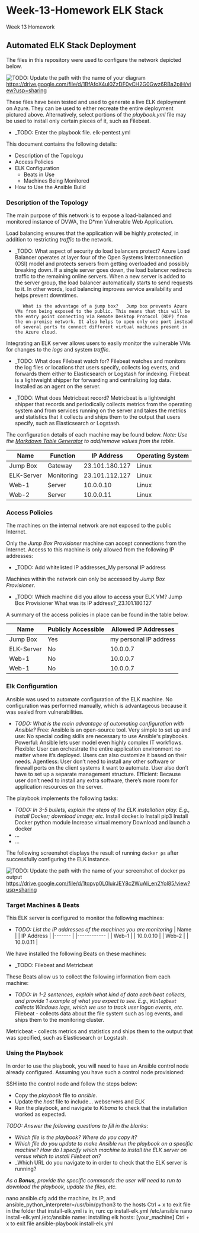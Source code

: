 # Week-13-Homework ELK Stack
Week 13 Homework
## Automated ELK Stack Deployment

The files in this repository were used to configure the network depicted below.

![TODO: Update the path with the name of your diagram](Images/diagram_filename.png)
https://drive.google.com/file/d/1BfAfoX4ul0ZzDF0yCH2G0Gwz6RBa2pjH/view?usp=sharing

These files have been tested and used to generate a live ELK deployment on Azure. They can be used to either recreate the entire deployment pictured above. Alternatively, select portions of the _playbook.yml_ file may be used to install only certain pieces of it, such as Filebeat.

  - _TODO: Enter the playbook file. elk-pentest.yml

This document contains the following details:
- Description of the Topologu
- Access Policies
- ELK Configuration
  - Beats in Use
  - Machines Being Monitored
- How to Use the Ansible Build


### Description of the Topology

The main purpose of this network is to expose a load-balanced and monitored instance of DVWA, the D*mn Vulnerable Web Application.

Load balancing ensures that the application will be highly _protected_, in addition to restricting _traffic_ to the network.
- _TODO: What aspect of security do load balancers protect?  Azure Load Balancer operates at layer four of the Open Systems Interconnection (OSI) model and protects servers from getting overloaded and possibly breaking down. If a single server goes down, the load balancer redirects traffic to the remaining online servers. When a new server is added to the server group, the load balancer automatically starts to send requests to it. In other words, load balancing improves service availability and helps prevent downtimes.

		 What is the advantage of a jump box?   Jump box prevents Azure VMs from being exposed to the public. This means that this will be the entry point connecting via Remote Desktop Protocol (RDP) from the on-premise network. It also helps to open only one port instead of several ports to connect different virtual machines present in the Azure cloud.


Integrating an ELK server allows users to easily monitor the vulnerable VMs for changes to the _logs_ and system _traffic_.
- _TODO: What does Filebeat watch for?   Filebeat watches and monitors the log files or locations that users specify, collects log events, and forwards them either to Elasticsearch or Logstash for indexing. Filebeat is a lightweight shipper for forwarding and centralizing log data. Installed as an agent on the server.

- _TODO: What does Metricbeat record?  Metricbeat is a lightweight shipper that records and periodically collects metrics from the operating system and from services running on the server and takes the metrics and statistics that it collects and ships them to the output that users specify, such as Elasticsearch or Logstash.


The configuration details of each machine may be found below.
_Note: Use the [Markdown Table Generator](http://www.tablesgenerator.com/markdown_tables) to add/remove values from the table_.

| Name      | Function | IP Address     | Operating System |
|---------- |----------|------------    |------------------|
| Jump Box  | Gateway  | 23.101.180.127 | Linux            |
| ELK-Server|Monitoring| 23.101.112.127 | Linux            |
| Web-1     |  Server  | 10.0.0.10      | Linux            |
| Web-2     |  Server  | 10.0.0.11      | Linux            |


### Access Policies

The machines on the internal network are not exposed to the public Internet. 

Only the _Jump Box Provisioner_ machine can accept connections from the Internet. Access to this machine is only allowed from the following IP addresses:
- _TODO: Add whitelisted IP addresses_My personal IP address

Machines within the network can only be accessed by _Jump Box Provisioner_.
- _TODO: Which machine did you allow to access your ELK VM? Jump Box Provisioner
		 What was its IP address?_23.101.180.127

A summary of the access policies in place can be found in the table below.

| Name     | Publicly Accessible | Allowed IP Addresses  |
|----------|---------------------|---------------------- |
| Jump Box | Yes                 | my personal IP address|
|ELK-Server| No                  | 10.0.0.7              |
|  Web-1   | No                  | 10.0.0.7              |
|  Web-1   | No                  | 10.0.0.7              |

### Elk Configuration

Ansible was used to automate configuration of the ELK machine. No configuration was performed manually, which is advantageous because it was sealed from vulnerabilities.
- _TODO: What is the main advantage of automating configuration with Ansible?_
Free: Ansible is an open-source tool.
Very simple to set up and use: No special coding skills are necessary to use Ansible's playbooks.
Powerful: Ansible lets user model even highly complex IT workflows.
Flexible: User can orchestrate the entire application environment no matter where it’s deployed. Users can also customize it based on their needs.
Agentless: User don’t need to install any other software or firewall ports on the client systems it want to automate. User also don’t have to set up a separate management structure.
Efficient: Because user don’t need to install any extra software, there’s more room for application resources on the server.

The playbook implements the following tasks:
- _TODO: In 3-5 bullets, explain the steps of the ELK installation play. E.g., install Docker; download image; etc._
Install docker.io
Install pip3
Install Docker python module
Increase virtual memory
Download and launch a docker
- ...
- ...

The following screenshot displays the result of running `docker ps` after successfully configuring the ELK instance.

![TODO: Update the path with the name of your screenshot of docker ps output](Images/docker_ps_output.png)
https://drive.google.com/file/d/1tqpvp0L0luirJEY8c2WuAli_en2YoI85/view?usp=sharing

### Target Machines & Beats
This ELK server is configured to monitor the following machines:
- _TODO: List the IP addresses of the machines you are monitoring_
   | Name  	    |   	| IP Address 	|
   |-------	    |       |------------	|
   | Web-1 	    |   	| 10.0.0.10   	|
   | Web-2 	    |   	| 10.0.0.11   	|
   
We have installed the following Beats on these machines:
- _TODO: Filebeat and Metricbeat

These Beats allow us to collect the following information from each machine:
- _TODO: In 1-2 sentences, explain what kind of data each beat collects, and provide 1 example of what you expect to see. E.g., `Winlogbeat` collects Windows logs, which we use to track user logon events, etc._
Filebeat - collects data about the file system such as log events, and ships them to the monitoring cluster.

Metricbeat - collects metrics and statistics and ships them to the output that was specified, such as Elasticsearch or Logstash.

### Using the Playbook
In order to use the playbook, you will need to have an Ansible control node already configured. Assuming you have such a control node provisioned: 

SSH into the control node and follow the steps below:
- Copy the _playbook_ file to _ansible_.
- Update the _host_ file to include... webservers and ELK
- Run the playbook, and navigate to _Kibana_ to check that the installation worked as expected.

_TODO: Answer the following questions to fill in the blanks:_
- _Which file is the playbook? Where do you copy it?_
- _Which file do you update to make Ansible run the playbook on a specific machine? How do I specify which machine to install the ELK server on versus which to install Filebeat on?_
- _Which URL do you navigate to in order to check that the ELK server is running?

_As a **Bonus**, provide the specific commands the user will need to run to download the playbook, update the files, etc._

nano ansible.cfg
add the machine, its IP, and ansible_python_interpreter=/usr/bin/python3 to the hosts
Ctrl + x to exit file
in the folder that install-elk.yml is in, run: cp install-elk.yml /etc/ansible
nano install-elk.yml /etc/ansible
name: installing elk hosts: [your_machine]
Ctrl + x to exit file
ansible-playbook install-elk.yml
